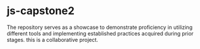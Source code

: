 # js-capstone2
The repository serves as a showcase to demonstrate proficiency in utilizing different tools and implementing established practices acquired during prior stages. this is a collaborative project.
